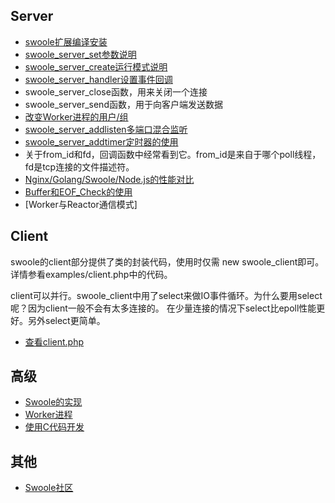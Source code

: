 Server
-----
* [swoole扩展编译安装](install.md)
* [swoole_server_set参数说明](setting.md)
* [swoole_server_create运行模式说明](factory_mode.md)
* [swoole_server_handler设置事件回调](event_handler.md)
* swoole_server_close函数，用来关闭一个连接
* swoole_server_send函数，用于向客户端发送数据
* [改变Worker进程的用户/组](user.md)
* [swoole_server_addlisten多端口混合监听](addlisten.md)
* [swoole_server_addtimer定时器的使用](timer.md)
* 关于from_id和fd，回调函数中经常看到它。from_id是来自于哪个poll线程，fd是tcp连接的文件描述符。
* [Nginx/Golang/Swoole/Node.js的性能对比](bench.md) 
* [Buffer和EOF_Check的使用](buffer.md) 
* [Worker与Reactor通信模式]


Client
-----
swoole的client部分提供了类的封装代码，使用时仅需 new swoole_client即可。
详情参看examples/client.php中的代码。

client可以并行。swoole_client中用了select来做IO事件循环。为什么要用select呢？因为client一般不会有太多连接的。
在少量连接的情况下select比epoll性能更好。另外select更简单。

* [查看client.php](../examples/client.php)

高级
-----
* [Swoole的实现](swoole.md)
* [Worker进程](worker.md)
* [使用C代码开发](use_c.md)

其他
-----
* [Swoole社区](community.md)
